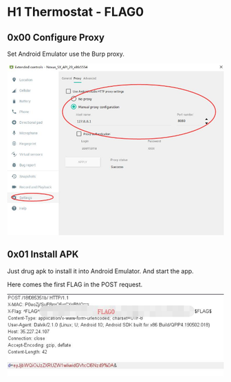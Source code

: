# H1 Thermostat - FLAG0

## 0x00 Configure Proxy

Set Android Emulator use the Burp proxy. 

![](./imgs/proxy.jpg)

## 0x01 Install APK

Just drug apk to install it into Android Emulator. And start the app.

Here comes the first FLAG in the POST request.

![](./imgs/flag.jpg)
